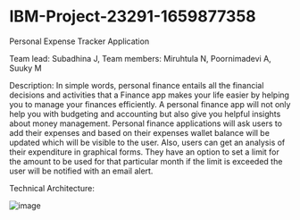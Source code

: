 # IBM-Project-23291-1659877358
Personal Expense Tracker Application


Team lead:
Subadhina J,
Team members:
Miruhtula N,
Poornimadevi A,
Suuky M

Description:
        In simple words, personal finance entails all the financial decisions and activities that a Finance app makes your life easier by helping you to manage your finances efficiently. A personal finance app will not only help you with budgeting and accounting but also give you helpful insights about money management.
        Personal finance applications will ask users to add their expenses and based on their expenses wallet balance will be updated which will be visible to the user.  Also, users can get an analysis of their expenditure in graphical forms. They have an option to set a limit for the amount to be used for that particular month if the limit is exceeded the user will be notified with an email alert.



Technical Architecture:


![image](https://user-images.githubusercontent.com/68904668/202837227-3dd4d9bc-835b-4ec1-9969-0769369c5a12.png)







